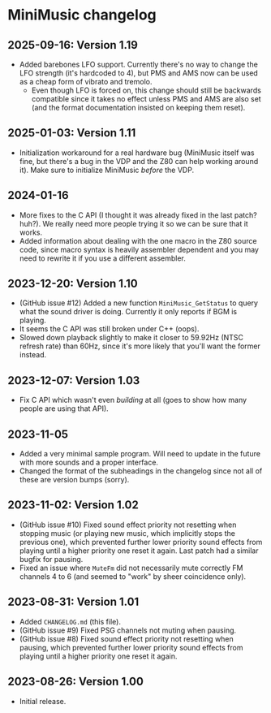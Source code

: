 # MiniMusic changelog

## 2025-09-16: Version 1.19

- Added barebones LFO support. Currently there's no way to change the LFO strength (it's hardcoded to 4), but PMS and AMS now can be used as a cheap form of vibrato and tremolo.
	+ Even though LFO is forced on, this change should still be backwards compatible since it takes no effect unless PMS and AMS are also set (and the format documentation insisted on keeping them reset).

## 2025-01-03: Version 1.11

- Initialization workaround for a real hardware bug (MiniMusic itself was fine, but there's a bug in the VDP and the Z80 can help working around it). Make sure to initialize MiniMusic *before* the VDP.

## 2024-01-16

- More fixes to the C API (I thought it was already fixed in the last patch? huh?). We really need more people trying it so we can be sure that it works.
- Added information about dealing with the one macro in the Z80 source code, since macro syntax is heavily assembler dependent and you may need to rewrite it if you use a different assembler.

## 2023-12-20: Version 1.10

- (GitHub issue #12) Added a new function `MiniMusic_GetStatus` to query what the sound driver is doing. Currently it only reports if BGM is playing.
- It seems the C API was still broken under C++ (oops).
- Slowed down playback slightly to make it closer to 59.92Hz (NTSC refresh rate) than 60Hz, since it's more likely that you'll want the former instead.

## 2023-12-07: Version 1.03

- Fix C API which wasn't even *building* at all (goes to show how many people are using that API).

## 2023-11-05

- Added a very minimal sample program. Will need to update in the future with more sounds and a proper interface.
- Changed the format of the subheadings in the changelog since not all of these are version bumps (sorry).

## 2023-11-02: Version 1.02

- (GitHub issue #10) Fixed sound effect priority not resetting when stopping music (or playing new music, which implicitly stops the previous one), which prevented further lower priority sound effects from playing until a higher priority one reset it again. Last patch had a similar bugfix for pausing.
- Fixed an issue where `MuteFm` did not necessarily mute correctly FM channels 4 to 6 (and seemed to "work" by sheer coincidence only).

## 2023-08-31: Version 1.01

- Added `CHANGELOG.md` (this file).
- (GitHub issue #9) Fixed PSG channels not muting when pausing.
- (GitHub issue #8) Fixed sound effect priority not resetting when pausing, which prevented further lower priority sound effects from playing until a higher priority one reset it again.

## 2023-08-26: Version 1.00

- Initial release.
